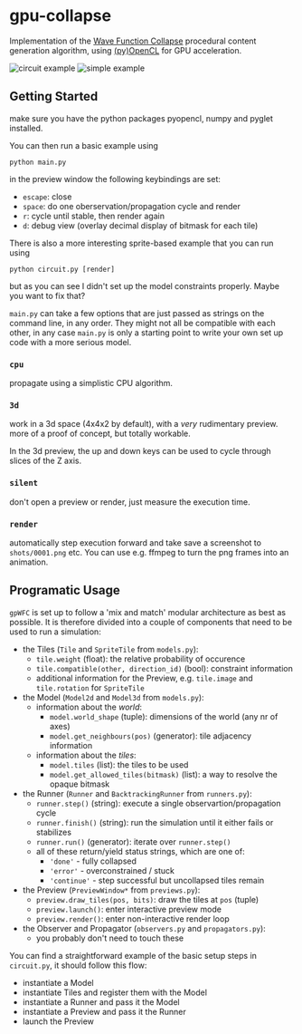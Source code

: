 gpu-collapse
============

Implementation of the [Wave Function Collapse][WFC] procedural content generation algorithm,
using [(py)OpenCL][pyopencl] for GPU acceleration.


![circuit example](https://thumbs.gfycat.com/MinorFewBlackmamba-max-1mb.gif) ![simple  example](https://thumbs.gfycat.com/FinishedFlamboyantHylaeosaurus-max-1mb.gif)

Getting Started
---------------

make sure you have the python packages pyopencl, numpy and pyglet installed.

You can then run a basic example using

    python main.py

in the preview window the following keybindings are set:

- `escape`: close
- `space`: do one oberservation/propagation cycle and render
- `r`: cycle until stable, then render again
- `d`: debug view (overlay decimal display of bitmask for each tile)

There is also a more interesting sprite-based example that you can run using

    python circuit.py [render]

but as you can see I didn't set up the model constraints properly. Maybe you want to fix that?

`main.py` can take a few options that are just passed as strings on the command line, in any order.
They might not all be compatible with each other, in any case `main.py` is only a
starting point to write your own set up code with a more serious model.

### `cpu`

propagate using a simplistic CPU algorithm.

### `3d`

work in a 3d space (4x4x2 by default), with a *very* rudimentary preview.
more of a proof of concept, but totally workable.

In the 3d preview, the up and down keys can be used to cycle through slices of the Z axis.

### `silent`

don't open a preview or render, just measure the execution time.

### `render`

automatically step execution forward and take save a screenshot to `shots/0001.png` etc.
You can use e.g. ffmpeg to turn the png frames into an animation.

Programatic Usage
-----------------

`gpWFC` is set up to follow a 'mix and match' modular architecture as best as possible.
It is therefore divided into a couple of components that need to be used to run a simulation:

- the Tiles (`Tile` and `SpriteTile` from `models.py`):
  - `tile.weight` (float): the relative probability of occurence
  - `tile.compatible(other, direction_id)` (bool): constraint information
  - additional information for the Preview, e.g. `tile.image` and `tile.rotation` for `SpriteTile`
- the Model (`Model2d` and `Model3d` from `models.py`):
  - information about the *world*:
    - `model.world_shape` (tuple): dimensions of the world (any nr of axes)
    - `model.get_neighbours(pos)` (generator): tile adjacency information
  - information about the *tiles*:
    - `model.tiles` (list): the tiles to be used
    - `model.get_allowed_tiles(bitmask)` (list): a way to resolve the opaque bitmask
- the Runner (`Runner` and `BacktrackingRunner` from `runners.py`):
  - `runner.step()` (string): execute a single observartion/propagation cycle
  - `runner.finish()` (string): run the simulation until it either fails or stabilizes
  - `runner.run()` (generator): iterate over `runner.step()`
  - all of these return/yield status strings, which are one of:
    - `'done'` - fully collapsed
    - `'error'` - overconstrained / stuck
    - `'continue'` - step successful but uncollapsed tiles remain
- the Preview (`PreviewWindow*` from `previews.py`):
  - `preview.draw_tiles(pos, bits)`: draw the tiles at `pos` (tuple)
  - `preview.launch()`: enter interactive preview mode
  - `preview.render()`: enter non-interactive render loop
- the Observer and Propagator (`observers.py` and `propagators.py`):
  - you probably don't need to touch these

You can find a straightforward example of the basic setup steps in `circuit.py`, it should follow this flow:

- instantiate a Model
- instantiate Tiles and register them with the Model
- instantiate a Runner and pass it the Model
- instantiate a Preview and pass it the Runner
- launch the Preview

[WFC]: https://github.com/mxgmn/WaveFunctionCollapse
[pyopencl]: https://documen.tician.de/pyopencl
